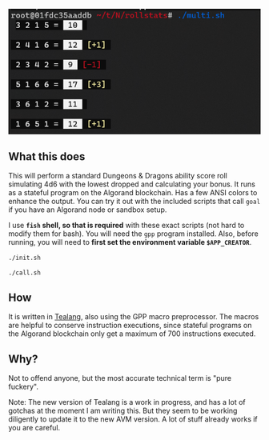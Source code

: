 ![scn](path.png)

## What this does

This will perform a standard Dungeons & Dragons ability score roll simulating 4d6 with the lowest dropped and calculating your bonus.
It runs as a stateful program on the Algorand blockchain. Has a few ANSI colors to enhance the output.
You can try it out with the included scripts that call `goal` if you have an Algorand node or sandbox setup.

I use **`fish` shell, so that is required** with these exact scripts (not hard to modify them for bash). You will need the `gpp` program installed.
Also, before running, you will need to **first set the environment variable `$APP_CREATOR`**.

```shell
./init.sh
```

```shell
./call.sh
```

## How

It is written in [Tealang](https://github.com/pzbitskiy/tealang), also using the GPP macro preprocessor.  The macros are helpful to conserve instruction executions, since stateful programs
on the Algorand blockchain only get a maximum of 700 instructions executed.

## Why?

Not to offend anyone, but the most accurate technical term is "pure fuckery".

Note: The new version of Tealang is a work in progress, and has a lot of gotchas at the moment I am writing this.  But they seem to be working
diligently to update it to the new AVM version.  A lot of stuff already works if you are careful.
